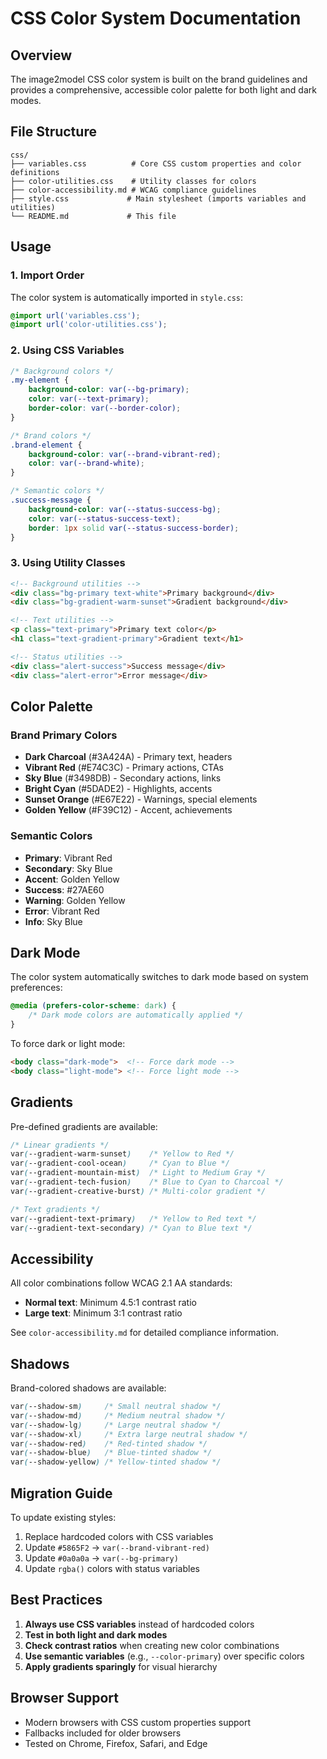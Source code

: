 # CSS Color System Documentation

## Overview

The image2model CSS color system is built on the brand guidelines and provides a comprehensive, accessible color palette for both light and dark modes.

## File Structure

```
css/
├── variables.css          # Core CSS custom properties and color definitions
├── color-utilities.css    # Utility classes for colors
├── color-accessibility.md # WCAG compliance guidelines
├── style.css             # Main stylesheet (imports variables and utilities)
└── README.md             # This file
```

## Usage

### 1. Import Order

The color system is automatically imported in `style.css`:

```css
@import url('variables.css');
@import url('color-utilities.css');
```

### 2. Using CSS Variables

```css
/* Background colors */
.my-element {
    background-color: var(--bg-primary);
    color: var(--text-primary);
    border-color: var(--border-color);
}

/* Brand colors */
.brand-element {
    background-color: var(--brand-vibrant-red);
    color: var(--brand-white);
}

/* Semantic colors */
.success-message {
    background-color: var(--status-success-bg);
    color: var(--status-success-text);
    border: 1px solid var(--status-success-border);
}
```

### 3. Using Utility Classes

```html
<!-- Background utilities -->
<div class="bg-primary text-white">Primary background</div>
<div class="bg-gradient-warm-sunset">Gradient background</div>

<!-- Text utilities -->
<p class="text-primary">Primary text color</p>
<h1 class="text-gradient-primary">Gradient text</h1>

<!-- Status utilities -->
<div class="alert-success">Success message</div>
<div class="alert-error">Error message</div>
```

## Color Palette

### Brand Primary Colors
- **Dark Charcoal** (#3A424A) - Primary text, headers
- **Vibrant Red** (#E74C3C) - Primary actions, CTAs
- **Sky Blue** (#3498DB) - Secondary actions, links
- **Bright Cyan** (#5DADE2) - Highlights, accents
- **Sunset Orange** (#E67E22) - Warnings, special elements
- **Golden Yellow** (#F39C12) - Accent, achievements

### Semantic Colors
- **Primary**: Vibrant Red
- **Secondary**: Sky Blue
- **Accent**: Golden Yellow
- **Success**: #27AE60
- **Warning**: Golden Yellow
- **Error**: Vibrant Red
- **Info**: Sky Blue

## Dark Mode

The color system automatically switches to dark mode based on system preferences:

```css
@media (prefers-color-scheme: dark) {
    /* Dark mode colors are automatically applied */
}
```

To force dark or light mode:

```html
<body class="dark-mode">  <!-- Force dark mode -->
<body class="light-mode"> <!-- Force light mode -->
```

## Gradients

Pre-defined gradients are available:

```css
/* Linear gradients */
var(--gradient-warm-sunset)    /* Yellow to Red */
var(--gradient-cool-ocean)     /* Cyan to Blue */
var(--gradient-mountain-mist)  /* Light to Medium Gray */
var(--gradient-tech-fusion)    /* Blue to Cyan to Charcoal */
var(--gradient-creative-burst) /* Multi-color gradient */

/* Text gradients */
var(--gradient-text-primary)   /* Yellow to Red text */
var(--gradient-text-secondary) /* Cyan to Blue text */
```

## Accessibility

All color combinations follow WCAG 2.1 AA standards:

- **Normal text**: Minimum 4.5:1 contrast ratio
- **Large text**: Minimum 3:1 contrast ratio

See `color-accessibility.md` for detailed compliance information.

## Shadows

Brand-colored shadows are available:

```css
var(--shadow-sm)     /* Small neutral shadow */
var(--shadow-md)     /* Medium neutral shadow */
var(--shadow-lg)     /* Large neutral shadow */
var(--shadow-xl)     /* Extra large neutral shadow */
var(--shadow-red)    /* Red-tinted shadow */
var(--shadow-blue)   /* Blue-tinted shadow */
var(--shadow-yellow) /* Yellow-tinted shadow */
```

## Migration Guide

To update existing styles:

1. Replace hardcoded colors with CSS variables
2. Update `#5865F2` → `var(--brand-vibrant-red)`
3. Update `#0a0a0a` → `var(--bg-primary)`
4. Update `rgba()` colors with status variables

## Best Practices

1. **Always use CSS variables** instead of hardcoded colors
2. **Test in both light and dark modes**
3. **Check contrast ratios** when creating new color combinations
4. **Use semantic variables** (e.g., `--color-primary`) over specific colors
5. **Apply gradients sparingly** for visual hierarchy

## Browser Support

- Modern browsers with CSS custom properties support
- Fallbacks included for older browsers
- Tested on Chrome, Firefox, Safari, and Edge